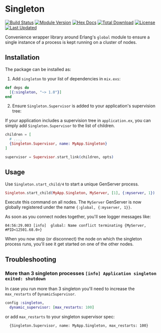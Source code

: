 # Singleton

[![Build Status](https://github.com/arjan/singleton/workflows/test/badge.svg)](https://github.com/arjan/singleton)
[![Module Version](https://img.shields.io/hexpm/v/singleton.svg)](https://hex.pm/packages/singleton)
[![Hex Docs](https://img.shields.io/badge/hex-docs-lightgreen.svg)](https://hexdocs.pm/singleton/)
[![Total Download](https://img.shields.io/hexpm/dt/singleton.svg)](https://hex.pm/packages/singleton)
[![License](https://img.shields.io/hexpm/l/singleton.svg)](https://github.com/arjan/singleton/blob/master/LICENSE)
[![Last Updated](https://img.shields.io/github/last-commit/arjan/singleton.svg)](https://github.com/arjan/singleton/commits/master)

Convenience wrapper library around Erlang's `global` module to ensure
a single instance of a process is kept running on a cluster of nodes.

## Installation

The package can be installed as:

1. Add `singleton` to your list of dependencies in `mix.exs`:

```elixir
def deps do
  [{:singleton, "~> 1.0"}]
end
```

2. Ensure `Singleton.Supervisor` is added to your application's supervision tree:

If your application includes a supervision tree in `application.ex`, you can simply add `Singleton.Supervisor` to the list of children.

```elixir
children = [
  # ...,
  {Singleton.Supervisor, name: MyApp.Singleton}
]

supervisor = Supervisor.start_link(children, opts)
```

## Usage

Use `Singleton.start_child/4` to start a unique GenServer process.

```elixir
Singleton.start_child(MyApp.Singleton, MyServer, [1], {:myserver, 1})
```

Execute this command on all nodes. The `MyServer` GenServer is now
globally registered under the name `{:global, {:myserver, 1}}`.

As soon as you connect nodes together, you'll see logger messages
like:

    04:56:29.003 [info]  global: Name conflict terminating {MyServer, #PID<12501.68.0>}

When you now stop (or disconnect) the node on which the singleton
process runs, you'll see it get started on one of the other nodes.

## Troubleshooting

### More than 3 singleton processes `[info] Application singleton exited: shutdown`

In case you run more than 3 singleton you'll need to increase the
`max_restarts` of `DynamicSupervisor`.

```elixir
config :singleton,
  dynamic_supervisor: [max_restarts: 100]
```

or add `max_restarts` to your singleton supervisor spec:

```
  {Singleton.Supervisor, name: MyApp.Singleton, max_restarts: 100}
```
